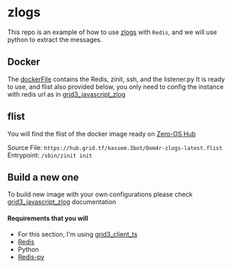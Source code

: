 # zlogs
This repo is an example of how to use [zlogs](https://github.com/threefoldtech/zos/tree/main/docs/manual/zlogs) with `Redis`, and we will use python to extract the messages.
## Docker 
The [dockerFile](https://github.com/0oM4R/zlogs/blob/master/Dockerfile) contains the Redis, zinit, ssh, and the listener.py It is ready to use, and flist also provided below, you only need to config the instance with redis url as in [grid3_javascript_zlog](https://github.com/threefoldfoundation/info_manual3/blob/development/wiki/manual3_iac/grid3_javascript/grid3_javascript_zlog.md)
## flist
You will find the flist of the docker image ready on [Zero-OS Hub](https://hub.grid.tf/kassem.3bot/0om4r-zlogs-latest.flist.md)

Source File: `https://hub.grid.tf/kassem.3bot/0om4r-zlogs-latest.flist`<br>
Entrypoint: `/sbin/zinit init`

## Build a new one

To build new image with your own configurations please check [grid3_javascript_zlog](https://github.com/threefoldfoundation/info_manual3/blob/development/wiki/manual3_iac/grid3_javascript/grid3_javascript_zlog.md) documentation 

#### Requirements that you will 
- For this section, I'm using [grid3_client_ts](https://github.com/threefoldtech/grid3_client_ts) 
- [Redis](https://redis.io/docs/getting-started/installation/)
- Python 
- [Redis-py](https://pypi.org/project/redis/)


